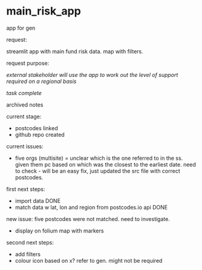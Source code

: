 # main_risk_app
app for gen

request:

streamlit app with main fund risk data. map with filters.

request purpose:

*external stakeholder will use the app to work out the level of support required on a regional basis*

*task complete*



archived notes

current stage:

- postcodes linked
- github repo created

current issues:

- five orgs (multisite) = unclear which is the one referred to in the ss. given them pc based on which was the closest to the earliest date. need to check - will be an easy fix, just updated the src file with correct postcodes.

first next steps:

- import data DONE
- match data w lat, lon and region from postcodes.io api DONE

new issue: five postcodes were not matched. need to investigate.



- display on folium map with markers

second next steps:
- add filters
- colour icon based on x? refer to gen. might not be required
